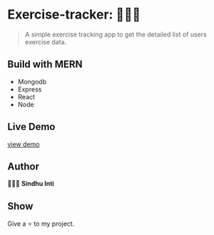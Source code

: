 # Exercise-tracker: 🏃🏻‍♂️

> A simple exercise tracking app to get the detailed list of users exercise data.

## Build with MERN
- Mongodb
- Express
- React
- Node

## Live Demo

[view demo](https://deft-kitten-404d94.netlify.app/)


## Author 

👩🏻‍💻  **Sindhu Inti**

## Show

Give a ⭐ to my project.
